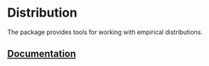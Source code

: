 # Distribution

The package provides tools for working with empirical distributions.

## [Documentation][doc]

[doc]: http://godoc.org/github.com/ready-steady/statistics/distribution
